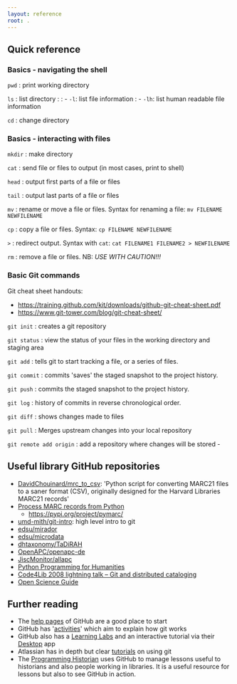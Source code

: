 ```yaml
---
layout: reference
root: .
---
```


## Quick reference

### Basics - navigating the shell

`pwd`
: print working directory

`ls`
: list directory
:
: - `-l`: list file information
: - `-lh`: list human readable file information

`cd`
: change directory

### Basics - interacting with files

`mkdir`
: make directory

`cat`
: send file or files to output (in most cases, print to shell)

`head`
: output first parts of a file or files

`tail`
: output last parts of a file or files

`mv`
: rename or move a file or files. Syntax for renaming a file: `mv FILENAME NEWFILENAME`

`cp`
: copy a file or files. Syntax: `cp FILENAME NEWFILENAME`

`>`
: redirect output. Syntax with `cat`: `cat FILENAME1 FILENAME2 > NEWFILENAME`

`rm`
: remove a file or files. NB: *USE WITH CAUTION!!!*

### Basic Git commands 

Git cheat sheet handouts:

* https://training.github.com/kit/downloads/github-git-cheat-sheet.pdf 
* https://www.git-tower.com/blog/git-cheat-sheet/

`git init`
: creates a git repository

`git status`
: view the status of your files in the working directory and staging area

`git add`
: tells git to start tracking a file, or a series of files. 

`git commit`
: commits 'saves' the staged snapshot to the project history. 

`git push`
: commits the staged snapshot to the project history.

`git log`
: history of commits in reverse chronological order.

`git diff`
: shows changes made to files

`git pull`
: Merges upstream changes into your local repository 

`git remote add origin`
: add a repository where changes will be stored -

## Useful library GitHub repositories

* [DavidChouinard/mrc_to_csv](https://github.com/DavidChouinard/mrc_to_csv): 'Python script for converting MARC21 files to a saner format (CSV), originally designed for the Harvard Libraries MARC21 records'
* [Process MARC records from Python](https://github.com/edsu/pymarc)
  * https://pypi.org/project/pymarc/
* [umd-mith/git-intro](https://umd-mith.github.io/git-intro/): high level intro to git 
* [edsu/mirador](https://github.com/edsu/mirador)
* [edsu/microdata](https://github.com/edsu/microdata)
* [dhtaxonomy/TaDiRAH](https://github.com/dhtaxonomy/TaDiRAH)
* [OpenAPC/openapc-de](https://github.com/OpenAPC/openapc-de)
* [JiscMonitor/allapc](https://github.com/JiscMonitor/allapc)
* [Python Programming for Humanities](http://www.karsdorp.io/python-course/)
* [Code4Lib 2008 lightning talk – Git and distributed cataloging](https://galencharlton.com/blog/2008/03/code4lib-2008-lightning-talk-git-and-distributed-cataloging/)
* [Open Science Guide](http://book.openingscience.org.s3-website-eu-west-1.amazonaws.com/)

## Further reading

* The [help pages](https://help.github.com/) of GitHub are a good place to start
* GitHub has '[activities](https://guides.github.com/activities/hello-world/)' which aim to explain how git works
* GitHub also has a [Learning Labs](https://lab.github.com/) and an interactive tutorial via their [Desktop](https://desktop.github.com/) app
* Atlassian has in depth but clear [tutorials](https://www.atlassian.com/git/tutorials) on using git
* The [Programming Historian](https://programminghistorian.org ) uses GitHub to manage lessons useful to historians and also people working in libraries. It is a useful resource for lessons but also to see GitHub in action.
